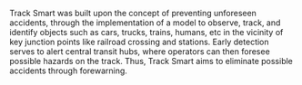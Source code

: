 Track Smart was built upon the concept of preventing unforeseen accidents, through the implementation of a model to observe, track, and identify objects such as cars, trucks, trains, humans, etc in the vicinity of key junction points like railroad crossing and stations. Early detection serves to alert central transit hubs, where operators can then foresee possible hazards on the track. Thus, Track Smart aims to eliminate possible accidents through forewarning.
